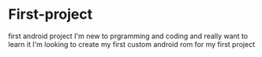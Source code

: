 # First-project
first android project
I'm new to prgramming and coding and really want to learn it I'm looking to create my first custom android rom for my first project
